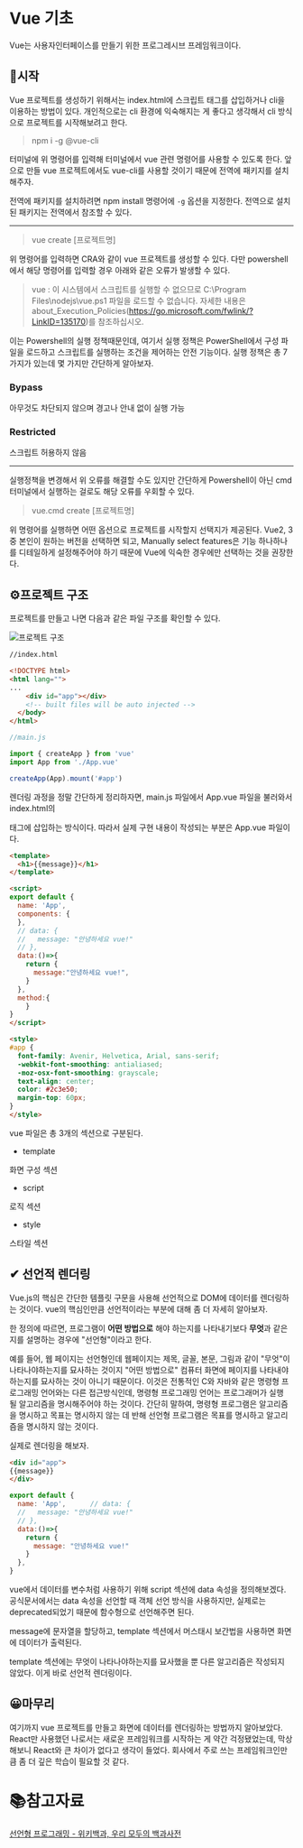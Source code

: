 # Vue 기초

 Vue는 사용자인터페이스를 만들기 위한 프로그레시브 프레임워크이다. 

## 🏁시작

 Vue 프로젝트를 생성하기 위해서는 index.html에 스크립트 태그를 삽입하거나 cli을 이용하는 방법이 있다. 개인적으로는 cli 환경에 익숙해지는 게 좋다고 생각해서 cli 방식으로 프로젝트를 시작해보려고 한다.

> npm i -g @vue-cli

 터미널에 위 명령어를 입력해 터미널에서 vue 관련 명령어를 사용할 수 있도록 한다. 앞으로 만들 vue 프로젝트에서도 vue-cli를 사용할 것이기 때문에 전역에 패키지를 설치해주자.

전역에 패키지를 설치하려면 npm install 명령어에 `-g` 옵션을 지정한다. 전역으로 설치된 패키지는 전역에서 참조할 수 있다. 

___

> vue create [프로젝트명]

 위 명령어를 입력하면 CRA와 같이 vue 프로젝트를 생성할 수 있다. 다만 powershell에서 해당 명령어를 입력할 경우 아래와 같은 오류가 발생할 수 있다.

> vue : 이 시스템에서 스크립트를 실행할 수 없으므로 C:\Program Files\nodejs\vue.ps1 파일을 로드할 수 없습니다. 자세한 내용은 about_Execution_Policies(https://go.microsoft.com/fwlink/?LinkID=135170)를 참조하십시오.

 이는 Powershell의 실행 정책때문인데, 여기서 실행 정책은 PowerShell에서 구성 파일을 로드하고 스크립트를 실행하는 조건을 제어하는 안전 기능이다. 실행 정책은 총 7가지가 있는데 몇 가지만 간단하게 알아보자.

### Bypass

아무것도 차단되지 않으며 경고나 안내 없이 실행 가능

### Restricted

스크립트 허용하지 않음

___

실행정책을 변경해서 위 오류를 해결할 수도 있지만 간단하게 Powershell이 아닌 cmd 터미널에서 실행하는 걸로도 해당 오류를 우회할 수 있다.

> vue.cmd create [프로젝트명]

위 명령어를 실행하면 어떤 옵션으로 프로젝트를 시작할지 선택지가 제공된다. Vue2, 3 중 본인이 원하는 버전을 선택하면 되고, Manually select features은 기능 하나하나를 디테일하게 설정해주어야 하기 때문에 Vue에 익숙한 경우에만 선택하는 것을 권장한다.

## ⚙프로젝트 구조

프로젝트를 만들고 나면 다음과 같은 파일 구조를 확인할 수 있다.

![프로젝트 구조](md-images/b6180e601cd49f5fdce4e83aa2b4f96f8d95c37e.PNG)

```html
//index.html

<!DOCTYPE html>
<html lang="">
...
    <div id="app"></div>
    <!-- built files will be auto injected -->
  </body>
</html>
```

```javascript
//main.js

import { createApp } from 'vue'
import App from './App.vue'

createApp(App).mount('#app')
```

 렌더링 과정을 정말 간단하게 정리하자면, main.js 파일에서 App.vue 파일을 불러와서index.html의 <div id="App"></div> 태그에 삽입하는 방식이다. 따라서 실제 구현 내용이 작성되는 부분은 App.vue 파일이다. 

```html
<template>
  <h1>{{message}}</h1>
</template>

<script>
export default {
  name: 'App',
  components: {
  },
  // data: {
  //   message: "안녕하세요 vue!"
  // },
  data:()=>{
    return {
      message:"안녕하세요 vue!",
    }
  },
  method:{
    }
}
</script>

<style>
#app {
  font-family: Avenir, Helvetica, Arial, sans-serif;
  -webkit-font-smoothing: antialiased;
  -moz-osx-font-smoothing: grayscale;
  text-align: center;
  color: #2c3e50;
  margin-top: 60px;
}
</style>
```

vue 파일은 총 3개의 섹션으로 구분된다.

- template

화면 구성 섹션

- script

로직 섹션

- style

스타일 섹션

## ✔ 선언적 렌더링

 Vue.js의 핵심은 간단한 템플릿 구문을 사용해 선언적으로 DOM에 데이터를 렌더링하는 것이다. vue의 핵심인만큼 선언적이라는 부분에 대해 좀 더 자세히 알아보자.

한 정의에 따르면, 프로그램이 **어떤 방법으로** 해야 하는지를 나타내기보다 **무엇**과 같은지를 설명하는 경우에 "선언형"이라고 한다.

예를 들어, 웹 페이지는 선언형인데 웹페이지는 제목, 글꼴, 본문, 그림과 같이 "무엇"이 나타나야하는지를 묘사하는 것이지 "어떤 방법으로" 컴퓨터 화면에 페이지를 나타내야 하는지를 묘사하는 것이 아니기 때문이다. 이것은 전통적인 C와 자바와 같은 명령형 프로그래밍 언어와는 다른 접근방식인데, 명령형 프로그래밍 언어는 프로그래머가 실행될 알고리즘을 명시해주어야 하는 것이다. 간단히 말하여, 명령형 프로그램은 알고리즘을 명시하고 목표는 명시하지 않는 데 반해 선언형 프로그램은 목표를 명시하고 알고리즘을 명시하지 않는 것이다.

실제로 렌더링을 해보자.

```html
<div id="app">
{{message}}
</div>
```

```javascript
export default {
  name: 'App',      // data: {
  //   message: "안녕하세요 vue!"
  // },
  data:()=>{
    return {
      message: "안녕하세요 vue!"
    }
  },
}
```

vue에서 데이터를 변수처럼 사용하기 위해 script 섹션에 data 속성을 정의해보겠다. 공식문서에서는 data 속성을 선언할 때 객체 선언 방식을 사용하지만, 실제로는 deprecated되었기 때문에 함수형으로 선언해주면 된다.

message에 문자열을 할당하고, template 섹션에서 머스태시 보간법을 사용하면 화면에 데이터가 출력된다.

 template 섹션에는 무엇이 나타나야하는지를 묘사했을 뿐 다른 알고리즘은 작성되지 않았다. 이게 바로 선언적 렌더링이다.

## 😀마무리

여기까지 vue 프로젝트를 만들고 화면에 데이터를 렌더링하는 방법까지 알아보았다. React만 사용했던 나로서는 새로운 프레임워크를 시작하는 게 약간 걱정됐었는데, 막상 해보니 React와 큰 차이가 없다고 생각이 들었다. 회사에서 주로 쓰는 프레임워크인만큼 좀 더 깊은 학습이 필요할 것 같다.

# :books:참고자료

[선언형 프로그래밍 - 위키백과, 우리 모두의 백과사전](https://ko.wikipedia.org/wiki/%EC%84%A0%EC%96%B8%ED%98%95_%ED%94%84%EB%A1%9C%EA%B7%B8%EB%9E%98%EB%B0%8D)
